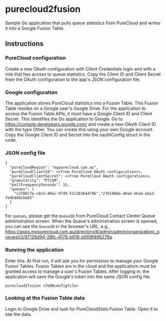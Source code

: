 # purecloud2fusion
Sample Go application that pulls queue statistics from PureCloud and writes it into a Google Fusion Table.

## Instructions
### PureCloud configuration
Create a new OAuth configuration with Client Credentials login and with a role that has access to queue statistics. Copy the Client ID and Client Secret from the OAuth configuration to the app's JSON configuration file.

### Google configuration
The application stores PureCloud statistics into a Fusion Table. This Fusion Table resides on a Google user's Google Drive. For the application to access the Fusion Table APIs, it must have a Google Client ID and Client Secret. This identifies the Go application to Google. Go to https://console.developers.google.com/ and create a new OAuth Client ID with the type Other. You can create this using your own Google account. Copy the Google Client ID and Secret into the oauthConfig struct in the code.

### JSON config file
```
{
  "pureCloudRegion": "mypurecloud.com.au",
  "pureCloudClientId": <<from PureCloud OAuth configuration>>,
  "pureCloudClientSecret": <<from PureCloud OAuth configuration>>,
  "granularity": "PT15M",
  "pollFrequencySeconds": 15,
  "queues": [
    "c2788c7e-c8c5-40ac-97d9-51c3b364479b","276148ba-40ad-4bad-a5a3-fedb9ddcbbb5"
  ]
}
```

For `queues`, please get the `QueueID` from PureCloud Contact Center Queue administration screen. When the Queue's administration screen is opened, you can see the `QueueID` in the browser's URL, e.g., https://apps.mypurecloud.com.au/directory/#/admin/admin/organization/_queuesV2/97126d94-28fc-4178-b616-b009f466279a.

### Running the application
Enter this. At first run, it will ask you for permission to manage your Google Fusion Tables.  Fusion Tables are in the cloud and the applicatiom must be granted access to manage a user's Fusion Tables.  After logging in, the application will save the Google's token into the same JSON config file.

```
purecloud2fusion <JSONconfigfile>
```

### Looking at the Fusion Table data
Login to Google Drive and look for PureCloudStats Fusion Table.  Open it to see the data.
